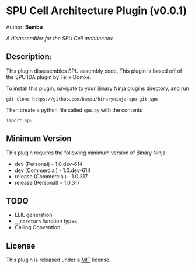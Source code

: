 # SPU Cell Architecture Plugin (v0.0.1)
Author: **Bambu**

_A disassembler for the SPU Cell architecture._

## Description:
This plugin disassembles SPU assembly code. This plugin is based off of the SPU IDA plugin by Felix Domke.

To install this plugin, navigate to your Binary Ninja plugins directory, and run

```git clone https://github.com/bambu/binaryninja-spu.git spu```

Then create a python file called `spu.py` with the contents

```import spu```

## Minimum Version

This plugin requires the following minimum version of Binary Ninja:

 * dev (Personal) - 1.0.dev-614
 * dev (Commercial) - 1.0.dev-614
 * release (Commercial) - 1.0.317
 * release (Personal) - 1.0.317
 
## TODO
 * LLIL generation 
 * `__noreturn` function types
 * Calling Convention

## License

This plugin is released under a [MIT](LICENSE) license.


